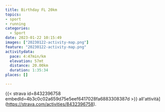 ```yaml
---
title: Birthday FL 20km
topics:
- sport
- running
categories:
  - Sport
date: 2023-01-22 10:15:49
images: ["20230122-activity-map.png"]
feature: "20230122-activity-map.png"
activitydata:
  pace: 4:47min/km
  elevation: 57mt
  distance: 20.00km
  duration: 1:35:34
places: []

---
```









{{< strava id=8432396758 embedId=4b3c0c02a659d75e5eef6417028fa6883308387d >}} all'attività](https://strava.com/activities/8432396758).
